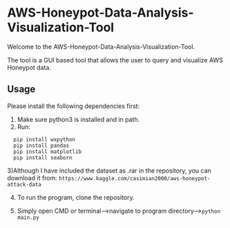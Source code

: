 # AWS-Honeypot-Data-Analysis-Visualization-Tool



Welcome to the AWS-Honeypot-Data-Analysis-Visualization-Tool. 

The tool is a GUI based tool that allows the user to query and visualize AWS Honeypot data. 

## Usage
Please install the following dependencies first:

1) Make sure python3 is installed and in path. 
2) Run:
```
  pip install wxpython
  pip install pandas
  pip install matplotlib
  pip install seaborn
 ```
  
3)Although I have included the dataset as .rar in the repository, you can download it from:
```https://www.kaggle.com/casimian2000/aws-honeypot-attack-data```

4) To run the program, clone the repository.  

5) Simply open CMD or terminal-->navigate to program directory-->```python main.py```
